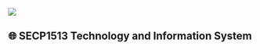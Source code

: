 ![](https://user-images.githubusercontent.com/18350557/176309783-0785949b-9127-417c-8b55-ab5a4333674e.gif) 
## 🌐 SECP1513 Technology and Information System
